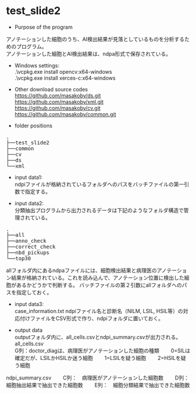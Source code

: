 # test_slide2
- Purpose of the program

アノテーションした細胞のうち、AI検出結果が見落としているものを分析するためのプログラム。  
アノテーションした細胞とAI検出結果は、ndpa形式で保存されている。  


- Windows settings:   
.\vcpkg.exe install opencv:x64-windows  
.\vcpkg.exe install xerces-c:x64-windows  

- Other download source codes  
https://github.com/masakoby/ds.git  
https://github.com/masakoby/xml.git  
https://github.com/masakoby/cv.git  
https://github.com/masakoby/common.git  

- folder positions
<pre>
.
├──test_slide2
├──common
├──cv
├──ds
└──xml
</pre>

- input data1:   
ndpiファイルが格納されているフォルダへのパスをバッチファイルの第一引数で指定する。　　

- input data2:   
分類抽出プログラムから出力されるデータは下記のようなフォルダ構造で管理されている。  
<pre>
.
├──all
├──anno_check
├──correct_check
├──nbd_pickups
└──top30
</pre>
allフォルダ内にあるndpaファイルには、細胞検出結果と病理医のアノテーション結果が格納されている。これを読み込んで、アノテーション位置に検出した細胞があるかどうかで判断する。
バッチファイルの第２引数にallフォルダへのパスを指定しておく。

- input data3:   
case_information.txt
ndpiファイル名と診断名（NILM, LSIL, HSIL等）の対応付けファイルをCSV形式で作り、ndpiフォルダに置いておく。　　

- output data  
outputフォルダ内に、all_cells.csvとndpi_summary.csvが出力される。　　
all_cells.csv  
G列：doctor_diagは、病理医がアノテーションした細胞の種類　　
0=SILは確定だが、LSILかHSILか迷う細胞　　
1=LSILを疑う細胞　　
2=HSILを疑う細胞　　


ndpi_summary.csv　　
C列：　病理医がアノテーションした細胞数　　
D列：　細胞抽出結果で抽出できた細胞数　　
E列：　細胞分類結果で抽出できた細胞数　　


